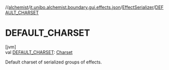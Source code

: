 //[alchemist](../../../index.md)/[it.unibo.alchemist.boundary.gui.effects.json](../index.md)/[EffectSerializer](index.md)/[DEFAULT_CHARSET](-d-e-f-a-u-l-t_-c-h-a-r-s-e-t.md)

# DEFAULT_CHARSET

[jvm]\
val [DEFAULT_CHARSET](-d-e-f-a-u-l-t_-c-h-a-r-s-e-t.md): [Charset](https://docs.oracle.com/javase/8/docs/api/java/nio/charset/Charset.html)

Default charset of serialized groups of effects.
